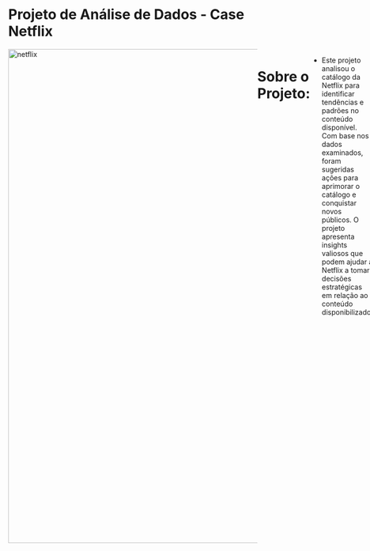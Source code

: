 # Projeto de Análise de Dados - Case Netflix
<div style="display: flex; justify-content: space-between;"> <br>
<img width="1000" alt="netflix" src="https://user-images.githubusercontent.com/120759992/235283693-2ca603e9-0d99-4032-a7d7-1ea06f451847.PNG">

# Sobre o Projeto:
- Este projeto analisou o catálogo da Netflix para identificar tendências e padrões no conteúdo disponível. Com base nos dados examinados, foram sugeridas ações para aprimorar o catálogo e conquistar novos públicos. O projeto apresenta insights valiosos que podem ajudar a Netflix a tomar decisões estratégicas em relação ao conteúdo disponibilizado.
<br />

# Etapas do Projeto (DataOps)
- Definição do Problema de Negócio
- Mapeamento dos Dados
- Escolha das Ferramentas - Softwares Utilizados
- ETL (Extração, Transformação e Carregamento)
- Desenvolvimento do Dashboard
- Descobertas e Insights
- Recomendações
<br />

# Problema de Negócio
Como a Netflix pode otimizar a composição do seu catálogo para atender às preferências do público, considerando o número e a evolução das produções, as classificações etárias e a presença de diferentes países, a fim de oferecer uma experiência personalizada aos seus usuários?

Para isso, podemos quebrar o problema em perguntas específicas:
 
 - Qual é o número de produções no catálogo da Netflix?
 - Qual é a porcentagem de filmes e programas de TV no catálogo da Netflix e como tem sido a evolução ao longo dos anos?
 - Existe alguma correlação entre o aumento da porcentagem de filmes e programas de TV no catálogo da Netflix?
 - Quais são as classificações indicativas mais presentes no catálogo da Netflix?
 - Quais são os países com mais produções no catálogo da Netflix?
<br />

# Mapeamento dos Dados
- Os dados se encontram em um arquivo de formato CSV (Separado por vírgulas) conforme amostra abaixo:
 src="<img width="1000" alt="Imagem dados" src="https://user-images.githubusercontent.com/120759992/235331414-9dea41b9-4191-40e9-9466-9f2918d548f0.PNG">

 
<br />
 
# Softwares Utilizados
<img src="https://github.com/sempostma/office365-icons/blob/master/png/1024/excel.png" alt="Logo do GitHub" width="20" height="20"/> 
 Microsoft Excel
 <br />
 <img src="https://github.com/microsoft/PowerBI-Icons/blob/main/PNG/Power-BI.png" alt="Logo do GitHub" width="20" height="20"/> 
 Microsoft Power BI
                                                                                                            
 
<br />
 

# ETL (Extração, Transformação e Carregamento)
### Preparação dos dados
- Limpeza, transformação, modelagem, checagem da qualidade dos dados, etc.
### Análise exploratória
- Extração de estatísticas descritivas relevantes.

 <img width="1000" alt="ETL" src="https://user-images.githubusercontent.com/120759992/234715009-41cd4875-6830-4f42-b3d2-2a84dda0405c.PNG">
 
<br />
  
<br />
 
 
  
# Dashboard Interativo
- [Clique aqui para visualizar o dashboard de maneira interativa](https://app.powerbi.com/view?r=eyJrIjoiZWUwNDNhYTgtZjI0Yi00YTRiLWE5MzItOWYwZWZiM2YyOTg1IiwidCI6ImQ2ZjhiMGIwLTRiNzEtNDE1Yy1iODczLTk4ZDY3Mzc3MzhiZCJ9)

<br />

<img width="1000" alt="Dashboard Final" src="https://user-images.githubusercontent.com/120759992/235281875-717c99ae-996e-4478-8f2e-533674e9dc70.PNG">


<br />
<br />


# Descobertas e Insights
<img width="1000" src="https://user-images.githubusercontent.com/120759992/235329230-ffb6313d-b259-4d16-99a5-06c6a781cb03.PNG">

## Evolução do cátalogo ao longo do tempo


 
- Observa-se oscilações na proporção de filmes para programas de TV ao longo dos anos analisados, com um aumento mais significativo dos filmes em relação aos programas de TV entre 2017 e 2018, e uma queda mais acentuada em 2020. No geral, os filmes apresentaram um crescimento maior em relação aos programas de TV.

Abaixo a proporção do catálogo desde 2015:

- 2015: 58 filmes / 30 programas de TV = 1.93 filmes por programa de TV. 
- 2016: 258 filmes / 185 programas de TV = 1.39 filmes por programa de TV. 
- 2017: 864 filmes / 361 programas de TV = 2.39 filmes por programa de TV. 
- 2018: 1255 filmes / 430 programas de TV = 2.92 filmes por programa de TV.
- 2019: 1497 filmes / 656 programas de TV = 2.28 filmes por programa de TV.
- 2020: 1312 filmes / 697 programas de TV = 1.88 filmes por programa de TV.
 
 <br />
 
 ## Classificação Indicativa
 
- As classificações indicativas TV-MA, TV-14 e TV-PG são as líderes no dashboard da Netflix desde 2015 com TV-MA sempre na liderança.

- A classificação TV-MA, que significa "apenas para adultos", é a que tem a maior popularidade e pode indicar que um público mais adulto consome as produções da plataforma. A classificação TV-14, que significa "adequado para maiores de 14 anos", também é popular entre os usuários da Netflix, enquanto a classificação TV-PG, que significa "orientação parental sugerida", é mais adequada para crianças.

- Embora as classificações indicativas sejam importantes para orientar o público sobre o conteúdo, também é interessante observar que todas as três classificações têm mais filmes do que programas de TV no catálogo da Netflix.
 
 <br />
 
 ## Países
 
- Os Estados Unidos têm sido o país com maior número de produções no catálogo da Netflix ao longo dos anos, enquanto a Índia ocupa o segundo lugar, porém com uma diferença significativa em relação ao número de títulos.
 
- Do TOP 10, apenas Reino Unido, Japão e Coreia do Sul possuem mais programas de TV do que filmes.
 
 <br />
 
 # Recomendações ao tomador de decisão
 
 - Analisar a demanda por filmes e programas de TV entre os usuários da Netflix e ajustar o catálogo de acordo com essas tendências.
 - Considerar a inclusão de mais programas de TV em relação aos filmes no catálogo, caso haja uma tendência de crescimento na demanda por esse tipo de conteúdo.
 - Explorar a possibilidade de produzir mais conteúdo com classificações indicativas TV-MA e TV-14, já que essas classificações são as mais populares entre os usuários da Netflix.
 - Investir em produções oriundas de países que apresentam um potencial de crescimento no número de títulos no catálogo da Netflix, como é o caso da Índia.
 - Analisar o desempenho de produções de países como Reino Unido, Japão e Coreia do Sul, que possuem mais programas de TV do que filmes, e considerar a inclusão de mais produções desses países no catálogo da Netflix.
<br />

# BÔNUS - Dica de Ferramenta - Tooltip
- As dicas de ferramentas no Power BI permitem análises dentro de outras análises, conforme mostrado no vídeo abaixo.
 
https://user-images.githubusercontent.com/120759992/235327392-e5c734a9-d772-4fee-a4c7-5c1abcee6b6b.mp4




